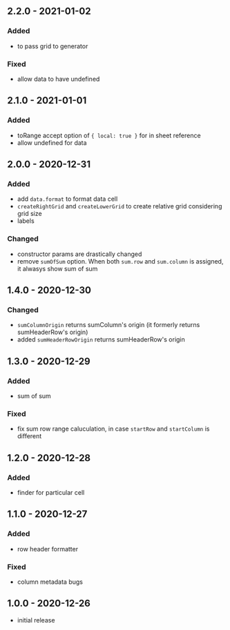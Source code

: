 ## 2.2.0 - 2021-01-02

### Added

- to pass grid to generator

### Fixed

- allow data to have undefined

## 2.1.0 - 2021-01-01

### Added

- toRange accept option of `{ local: true }` for in sheet reference
- allow undefined for data

## 2.0.0 - 2020-12-31

### Added

- add `data.format` to format data cell
- `createRightGrid` and `createLowerGrid` to create relative grid considering grid size
- labels

### Changed

- constructor params are drastically changed
- remove `sumOfSum` option. When both `sum.row` and `sum.column` is assigned, it alwasys show sum of sum

## 1.4.0 - 2020-12-30

### Changed

- `sumColumnOrigin` returns sumColumn's origin (it formerly returns sumHeaderRow's origin)
- added `sumHeaderRowOrigin` returns sumHeaderRow's origin

## 1.3.0 - 2020-12-29

### Added

- sum of sum

### Fixed

- fix sum row range caluculation, in case `startRow` and `startColumn` is different

## 1.2.0 - 2020-12-28

### Added

- finder for particular cell

## 1.1.0 - 2020-12-27

### Added

- row header formatter

### Fixed

- column metadata bugs

## 1.0.0 - 2020-12-26

- initial release
